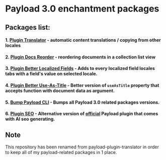 # Payload 3.0 enchantment packages

## Packages list:

#### 1. [Plugin Translator](packages/translator/) - automatic content translations / copying from other locales

#### 2. [Plugin Docs Reorder](packages/docs-reorder/) - reordering documents in a collection list view

#### 3. [Plugin Better Localized Fields](packages/better-localized-fields/) - Adds to every localized field locales tabs with a field's value on selected locale.

#### 4. [Plugin Better Use-As-Title](packages/better-use-as-title) - Better version of `useAsTitle` property that accepts function with document data as argument.

#### 5. [Bump Payload CLI](packages/bump-payload/) - Bumps all Payload 3.0 related packages versions.

#### 6. [Plugin SEO](packages/seo) - Alternative version of [official](https://payloadcms.com/docs/plugins/seo) Payload plugin that comes with AI seo generating.

## Note

This repository has been renamed from payload-plugin-translator in order to keep all of my payload-related packages in 1 place.
